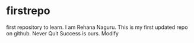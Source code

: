 # firstrepo
first repository to learn.
I am Rehana Naguru.
This is my first updated repo on github.
Never Quit Success is ours.
Modify 
